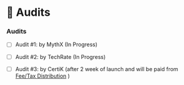 # 📕 Audits

### Audits

* [ ] Audit \#1: by MythX \(In Progress\)
* [ ] Audit \#2: by TechRate \(In Progress\)
* [ ] Audit \#3: by CertiK \(after 2 week of launch and will be paid from [Fee/Tax Distribution](../features/deposit-fee-redistribution.md) \)



